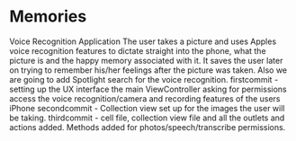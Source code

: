 # Memories
Voice Recognition Application The user takes a picture and uses Apples voice recognition features to dictate straight into the 
phone, what the picture is and the happy memory associated with it. It saves the user later on trying to remember his/her feelings after
the picture was taken. Also we are going to add Spotlight search for the voice recognition.
firstcommit - setting up the UX interface the main ViewController asking for permissions access the voice recognition/camera and recording 
features of the users iPhone
secondcommit - Collection view set up for the images the user will be taking.
thirdcommit - cell file, collection view file and all the outlets and actions added. Methods added for photos/speech/transcribe permissions.


